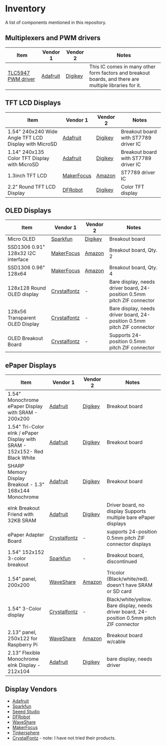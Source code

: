 # Inventory

A list of components mentioned in this repository.

## Multiplexers and PWM drivers

| Item | Vendor 1 | Vendor 2 | Notes| 
|--|--|--|--|
| [TLC5947 PWM driver](https://www.ti.com/lit/ds/symlink/tlc5947.pdf) | [Adafruit](https://www.adafruit.com/product/1429) | [Digikey](https://www.digikey.com/en/products/detail/adafruit-industries-llc/1429/5353645)  | This IC comes in many other form factors and breakout boards, and there are multiple libraries for it. |

## TFT LCD Displays

| Item | Vendor 1 | Vendor 2 | Notes | 
|--|--|--|--|
| 1.54" 240x240 Wide Angle TFT LCD Display with MicroSD  | [Adafruit](https://www.adafruit.com/product/3787) | [Digikey](https://www.digikey.com/en/products/detail/adafruit-industries-llc/3787/8627476) |Breakout board with ST7789 driver IC | 
| 1.14" 240x135 Color TFT Display with MicroSD | [Adafruit](https://www.adafruit.com/product/4383) | [Digikey](https://www.digikey.com/en/products/detail/adafruit-industries-llc/4383/10650642) | Breakout board  with ST7789 driver IC |
| 1.3inch TFT LCD | [MakerFocus](https://www.makerfocus.com/products/1-3inch-tft-lcd-display-module-3-3v-with-spi-interface-st7789-ic-driver) | [Amazon](https://smile.amazon.com/gp/product/B07P9X3L7M) | ST7789 driver IC | 
| 2.2” Round TFT LCD Display | [DFRobot](https://www.dfrobot.com/product-1794.html) |[Digikey](https://www.digikey.com/en/products/detail/dfrobot/DFR0529/9739905) | Color TFT display | 

## OLED Displays

| Item | Vendor 1 | Vendor 2 | Notes |  
|--|--|--|--|
| Micro OLED | [Sparkfun](https://www.sparkfun.com/products/13003) | [Digikey](https://www.digikey.com/en/products/detail/sparkfun-electronics/LCD-13003/5673774) | Breakout board  | 
| SSD1306 0.91" 128x32 I2C interface | [MakerFocus](https://www.makerfocus.com/collections/oled/products/2pcs-i2c-oled-display-module-0-91-inch-i2c-ssd1306-oled-display-module-1) | [Amazon](https://smile.amazon.com/gp/product/B079BN2J8V) | Breakout board, Qty. 2| 
| SSD1306 0.96" 128x64 |  [MakerFocus](https://www.makerfocus.com/collections/oled/products/4pcs-i2c-oled-0-96-inch-display-module-with-du-pont-wire-40-pin-for-arduino-uno-r3-stm) | [Amazon](https://smile.amazon.com/Display-Module-SSD1306-Du-pont-Arduino/dp/B07VDXYDVY) | Breakout board, Qty. 4 | 
| 128x128 Round OLED display  | [Crystalfontz](https://www.crystalfontz.com/product/cfal128128b0011w-128x128-round-oled-display) | - | Bare display, needs driver board, 24-position 0.5mm pitch ZIF connector | 
| 128x56 Transparent OLED Display | [Crystalfontz](https://www.crystalfontz.com/product/cfal12856a00151b-128x56-transparent-oled-screen) | - | Bare display, needs driver board, 24-position 0.5mm pitch ZIF connector |
| OLED Breakout Board | [Crystalfontz](https://www.crystalfontz.com/product/cfa10105-oled-breakout-board) | - | Supports 24-position 0.5mm pitch ZIF connector |  

## ePaper Displays

| Item | Vendor 1 | Vendor 2 | Notes | 
|--|--|--|--|
| 1.54" Monochrome ePaper Display with SRAM - 200x200 | [Adafruit](https://www.adafruit.com/product/4196) | [Digikey](https://www.digikey.com/en/products/detail/adafruit-industries-llc/4196/10060722) | Breakout board |
| 1.54" Tri-Color eInk / ePaper Display with SRAM - 152x152- Red Black White | [Adafruit](https://www.adafruit.com/product/3625) |  [Digikey](https://www.digikey.com/en/products/detail/adafruit-industries-llc/3625/9489367) | Breakout board  |
| SHARP Memory Display Breakout - 1.3" 168x144 Monochrome | [Adafruit](https://www.adafruit.com/product/3502) | [Digikey](https://www.digikey.com/en/products/detail/adafruit-industries-llc/3502/7386264) | Breakout board |
| eInk Breakout Friend with 32KB SRAM | [Adafruit](https://www.adafruit.com/product/4224) | [Digikey](https://www.digikey.com/en/products/detail/adafruit-industries-llc/4224/10107219) | Driver board, no display Supports multiple bare ePaper displays |
| ePaper Adapter Board | [Crystalfontz](https://www.crystalfontz.com/product/cfa10084-epaper-adapter-board) | - | supports 24-position 0.5mm pitch ZIF connector displays |  
|  1.54" 152x152 3-color breakout  | [Sparkfun](https://www.sparkfun.com/products/retired/14892)| -| Breakout board, discontinued |
| 1.54" panel, 200x200 | [WaveShare](https://www.waveshare.com/1.54inch-e-paper-module-b.htm) | [Amazon](https://smile.amazon.com/gp/product/B07DH6SB) | Tricolor (Black/white/red).  doesn't have SRAM or SD card |
| 1.54" 3-Color display | [Crystalfontz](https://www.crystalfontz.com/product/cfap152152b00154-3-color-epaper-module) | - | Black/white/yellow. Bare display, needs driver board, 24-position 0.5mm pitch ZIF connector |  
| 2.13" panel, 250x122 for Raspberry Pi | [WaveShare](https://www.waveshare.com/product/displays/e-paper/epaper-3/2.13inch-e-paper-hat.htm) | [Amazon](https://smile.amazon.com/gp/product/B071S8HT76) | Breakout board w/cable | 
| 2.13" Flexible Monochrome eInk Display - 212x104 |[Adafruit](https://www.adafruit.com/product/4243) | [Digikey](https://www.digikey.com/en/products/detail/adafruit-industries-llc/4243/10229998) | bare display, needs driver | 

## Display Vendors

* [Adafruit](https://www.adafruit.com/?q=display&sort=BestMatch)
* [Sparkfun](https://www.sparkfun.com/search/results?term=display)
* [Seeed Studio](https://www.seeedstudio.com/catalogsearch/result/?q=display)
* [DFRobot](https://www.dfrobot.com/search-display.html)
* [WaveShare](https://www.waveshare.com/product/displays.htm)
* [MakerFocus](https://www.makerfocus.com/collections/display)
* [Tinkersphere](https://tinkersphere.com/search?controller=search&orderby=position&orderway=desc&search_query=display&submit_search=Search)
* [CrystalFontz](https://www.crystalfontz.com/) - note: I have not tried their products.